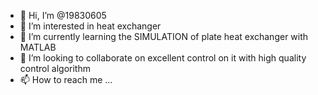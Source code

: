- 👋 Hi, I’m @19830605
- 👀 I’m interested in heat exchanger
- 🌱 I’m currently learning the SIMULATION of plate heat exchanger with MATLAB
- 💞️ I’m looking to collaborate on excellent control on it with high quality control algorithm
- 📫 How to reach me ...

<!---
19830605/19830605 is a ✨ special ✨ repository because its `README.md` (this file) appears on your GitHub profile.
You can click the Preview link to take a look at your changes.
--->
